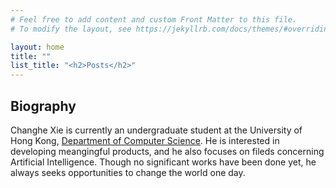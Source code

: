 ```yaml
---
# Feel free to add content and custom Front Matter to this file.
# To modify the layout, see https://jekyllrb.com/docs/themes/#overriding-theme-defaults

layout: home
title: ""
list_title: "<h2>Posts</h2>"
---
```

## Biography
Changhe Xie is currently an undergraduate student at the University of Hong Kong, [Department of Computer Science](https://www.cs.hku.hk/). He is interested in developing meangingful products, and he also focuses on fileds concerning Artificial Intelligence. Though no significant works have been done yet, he always seeks opportunities to change the world one day.

